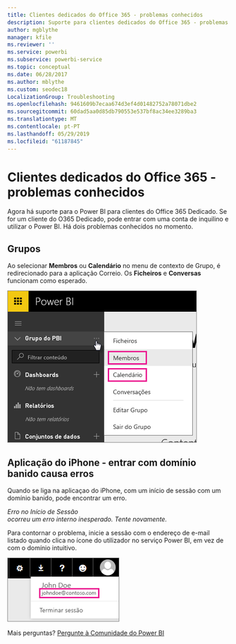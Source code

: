 ```yaml
---
title: Clientes dedicados do Office 365 - problemas conhecidos
description: Suporte para clientes dedicados do Office 365 - problemas conhecidos. Este tópico descreve problemas específicos a um cliente Dedicado do Office 365. Isso inclui limitações à funcionalidade de grupo, bem como à aplicação do iPhone com domínios intuitivos.
author: mgblythe
manager: kfile
ms.reviewer: ''
ms.service: powerbi
ms.subservice: powerbi-service
ms.topic: conceptual
ms.date: 06/28/2017
ms.author: mblythe
ms.custom: seodec18
LocalizationGroup: Troubleshooting
ms.openlocfilehash: 9461609b7ecaa674d3ef4d01482752a78071dbe2
ms.sourcegitcommit: 60dad5aa0d85db790553e537bf8ac34ee3289ba3
ms.translationtype: MT
ms.contentlocale: pt-PT
ms.lasthandoff: 05/29/2019
ms.locfileid: "61187845"
---
```

# <a name="office-365-dedicated-customers---known-issues"></a>Clientes dedicados do Office 365 - problemas conhecidos
Agora há suporte para o Power BI para clientes do Office 365 Dedicado.  Se for um cliente do O365 Dedicado, pode entrar com uma conta de inquilino e utilizar o Power BI. Há dois problemas conhecidos no momento.

## <a name="groups"></a>Grupos
Ao selecionar **Membros** ou **Calendário** no menu de contexto de Grupo, é redirecionado para a aplicação Correio.  Os **Ficheiros** e **Conversas** funcionam como esperado.

![Grupo do Power BI](media/service-admin-office-365-dedicated-known-issues/group-menu.png)

## <a name="iphone-app---sign-in-with-vanity-domain-leads-to-error"></a>Aplicação do iPhone - entrar com domínio banido causa erros
Quando se liga na aplicaçao do iPhone, com um início de sessão com um domínio banido, pode encontrar um erro.

*Erro no Início de Sessão*  
*ocorreu um erro interno inesperado. Tente novamente.*

Para contornar o problema, inicie a sessão com o endereço de e-mail listado quando clica no ícone do utilizador no serviço Power BI, em vez de com o domínio intuitivo.

![E-mail de início de sessão](media/service-admin-office-365-dedicated-known-issues/sign-in-address.png)

Mais perguntas? [Pergunte à Comunidade do Power BI](http://community.powerbi.com/)

